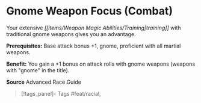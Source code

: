 ﻿---
cssclass: [feats]

---
# Gnome Weapon Focus (Combat)

Your extensive _[[items/Weapon Magic Abilities/Training|training]]_ with traditional gnome weapons gives you an advantage.

**Prerequisites:** Base attack bonus +1, gnome, proficient with all martial weapons.

**Benefit:** You gain a +1 bonus on attack rolls with gnome weapons (weapons with "gnome" in the title).

**Source** Advanced Race Guide
>[!tags_panel]- Tags
> #feat/racial, 